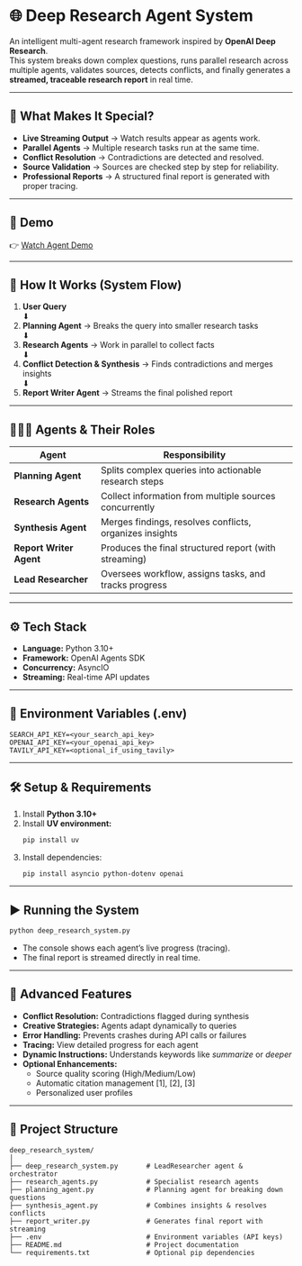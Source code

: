 # 🌐 Deep Research Agent System  

An intelligent multi-agent research framework inspired by **OpenAI Deep Research**.  
This system breaks down complex questions, runs parallel research across multiple agents, validates sources, detects conflicts, and finally generates a **streamed, traceable research report** in real time.  

---

## 🚀 What Makes It Special?  

- **Live Streaming Output** → Watch results appear as agents work.  
- **Parallel Agents** → Multiple research tasks run at the same time.  
- **Conflict Resolution** → Contradictions are detected and resolved.  
- **Source Validation** → Sources are checked step by step for reliability.  
- **Professional Reports** → A structured final report is generated with proper tracing.  

---

## 🎥 Demo  
👉 [Watch Agent Demo](https://drive.google.com/file/d/1mvE7W4CfNhve4jPXB7lDIh7Ww5oQ8ub_/view?usp=sharing)  

---

## 🔄 How It Works (System Flow)  

1. **User Query**  
   ⬇  
2. **Planning Agent** → Breaks the query into smaller research tasks  
   ⬇  
3. **Research Agents** → Work in parallel to collect facts  
   ⬇  
4. **Conflict Detection & Synthesis** → Finds contradictions and merges insights  
   ⬇  
5. **Report Writer Agent** → Streams the final polished report  

---

## 🧑‍🤝‍🧑 Agents & Their Roles  

| Agent | Responsibility |
|-------|----------------|
| **Planning Agent** | Splits complex queries into actionable research steps |
| **Research Agents** | Collect information from multiple sources concurrently |
| **Synthesis Agent** | Merges findings, resolves conflicts, organizes insights |
| **Report Writer Agent** | Produces the final structured report (with streaming) |
| **Lead Researcher** | Oversees workflow, assigns tasks, and tracks progress |

---

## ⚙️ Tech Stack  

- **Language:** Python 3.10+  
- **Framework:** OpenAI Agents SDK  
- **Concurrency:** AsyncIO  
- **Streaming:** Real-time API updates  

---

## 🔑 Environment Variables (.env)  

```
SEARCH_API_KEY=<your_search_api_key>
OPENAI_API_KEY=<your_openai_api_key>
TAVILY_API_KEY=<optional_if_using_tavily>
```

---

## 🛠️ Setup & Requirements  

1. Install **Python 3.10+**  
2. Install **UV environment:**  
   ```bash
   pip install uv
   ```  
3. Install dependencies:  
   ```bash
   pip install asyncio python-dotenv openai
   ```  

---

## ▶️ Running the System  

```bash
python deep_research_system.py
```  

- The console shows each agent’s live progress (tracing).  
- The final report is streamed directly in real time.  

---

## 🌟 Advanced Features  

- **Conflict Resolution:** Contradictions flagged during synthesis  
- **Creative Strategies:** Agents adapt dynamically to queries  
- **Error Handling:** Prevents crashes during API calls or failures  
- **Tracing:** View detailed progress for each agent  
- **Dynamic Instructions:** Understands keywords like *summarize* or *deeper*  
- **Optional Enhancements:**  
  - Source quality scoring (High/Medium/Low)  
  - Automatic citation management [1], [2], [3]  
  - Personalized user profiles  

---

## 📂 Project Structure  

```
deep_research_system/
│
├── deep_research_system.py       # LeadResearcher agent & orchestrator
├── research_agents.py            # Specialist research agents
├── planning_agent.py             # Planning agent for breaking down questions
├── synthesis_agent.py            # Combines insights & resolves conflicts
├── report_writer.py              # Generates final report with streaming
├── .env                          # Environment variables (API keys)
├── README.md                     # Project documentation
└── requirements.txt              # Optional pip dependencies
```
